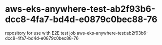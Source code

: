 # aws-eks-anywhere-test-ab2f93b6-dcc8-4fa7-bd4d-e0879c0bec88-76
repository for use with E2E test job aws-eks-anywhere-test:ab2f93b6-dcc8-4fa7-bd4d-e0879c0bec88-76

